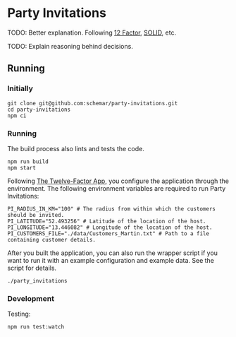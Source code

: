 # Party Invitations

TODO: Better explanation.
Following [12 Factor](), [SOLID](), etc.

TODO: Explain reasoning behind decisions.

## Running

### Initially

```shell
git clone git@github.com:schemar/party-invitations.git
cd party-invitations
npm ci
```

### Running

The build process also lints and tests the code.

```shell
npm run build
npm start
```

Following [The Twelve-Factor App](https://12factor.net/), you configure the
application through the environment. The following environment variables are
required to run Party Invitations:

```shell
PI_RADIUS_IN_KM="100" # The radius from within which the customers should be invited.
PI_LATITUDE="52.493256" # Latitude of the location of the host.
PI_LONGITUDE="13.446082" # Longitude of the location of the host.
PI_CUSTOMERS_FILE="./data/Customers_Martin.txt" # Path to a file containing customer details.
```

After you built the application, you can also run the wrapper script if you want
to run it with an example configuration and example data. See the script for
details.

```shell
./party_invitations
```

### Development

Testing:

```shell
npm run test:watch
```
